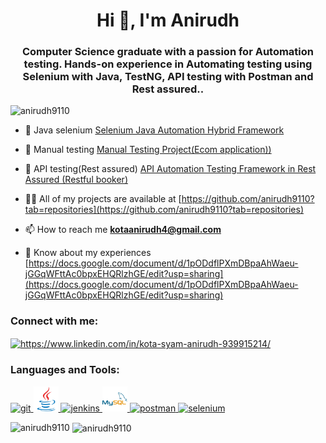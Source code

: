 <h1 align="center">Hi 👋, I'm Anirudh</h1>
<h3 align="center">Computer Science graduate with a passion for Automation testing. Hands-on experience in Automating testing using Selenium with Java, TestNG, API testing with Postman and Rest assured..</h3>

<p align="left"> <img src="https://komarev.com/ghpvc/?username=anirudh9110&label=Profile%20views&color=0e75b6&style=flat" alt="anirudh9110" /> </p>

- 🔭 Java selenium [Selenium Java Automation Hybrid Framework](https://github.com/anirudh9110/EcommerceProj)

- 👯 Manual testing [Manual Testing Project(Ecom application))](https://github.com/anirudh9110/opencart)

- 🤝 API testing(Rest assured) [API Automation Testing Framework in Rest Assured (Restful booker)](https://github.com/anirudh9110/RestfullbookerAutomation)

- 👨‍💻 All of my projects are available at [https://github.com/anirudh9110?tab=repositories](https://github.com/anirudh9110?tab=repositories)

- 📫 How to reach me **kotaanirudh4@gmail.com**

- 📄 Know about my experiences [https://docs.google.com/document/d/1pODdflPXmDBpaAhWaeu-jGGqWFttAc0bpxEHQRlzhGE/edit?usp=sharing](https://docs.google.com/document/d/1pODdflPXmDBpaAhWaeu-jGGqWFttAc0bpxEHQRlzhGE/edit?usp=sharing)

<h3 align="left">Connect with me:</h3>
<p align="left">
<a href="https://linkedin.com/in/https://www.linkedin.com/in/kota-syam-anirudh-939915214/" target="blank"><img align="center" src="https://raw.githubusercontent.com/rahuldkjain/github-profile-readme-generator/master/src/images/icons/Social/linked-in-alt.svg" alt="https://www.linkedin.com/in/kota-syam-anirudh-939915214/" height="30" width="40" /></a>
</p>

<h3 align="left">Languages and Tools:</h3>
<p align="left"> <a href="https://git-scm.com/" target="_blank" rel="noreferrer"> <img src="https://www.vectorlogo.zone/logos/git-scm/git-scm-icon.svg" alt="git" width="40" height="40"/> </a> <a href="https://www.java.com" target="_blank" rel="noreferrer"> <img src="https://raw.githubusercontent.com/devicons/devicon/master/icons/java/java-original.svg" alt="java" width="40" height="40"/> </a> <a href="https://www.jenkins.io" target="_blank" rel="noreferrer"> <img src="https://www.vectorlogo.zone/logos/jenkins/jenkins-icon.svg" alt="jenkins" width="40" height="40"/> </a> <a href="https://www.mysql.com/" target="_blank" rel="noreferrer"> <img src="https://raw.githubusercontent.com/devicons/devicon/master/icons/mysql/mysql-original-wordmark.svg" alt="mysql" width="40" height="40"/> </a> <a href="https://postman.com" target="_blank" rel="noreferrer"> <img src="https://www.vectorlogo.zone/logos/getpostman/getpostman-icon.svg" alt="postman" width="40" height="40"/> </a> <a href="https://www.selenium.dev" target="_blank" rel="noreferrer"> <img src="https://raw.githubusercontent.com/detain/svg-logos/780f25886640cef088af994181646db2f6b1a3f8/svg/selenium-logo.svg" alt="selenium" width="40" height="40"/> </a> </p>

<p><img align="left" src="https://github-readme-stats.vercel.app/api/top-langs?username=anirudh9110&show_icons=true&locale=en&layout=compact" alt="anirudh9110" /></p>

<p>&nbsp;<img align="center" src="https://github-readme-stats.vercel.app/api?username=anirudh9110&show_icons=true&locale=en" alt="anirudh9110" /></p>
